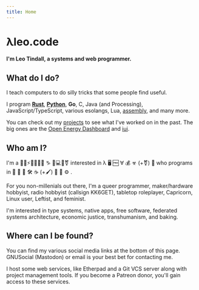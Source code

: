 ```yaml
---
title: Home
---
```


# λleo.code

#### I'm **Leo Tindall**, a systems and web programmer.

## What do I do?

 I teach computers to do silly tricks that some people find useful.

 I program [**Rust**](/categories/rust), [**Python**](/categories/python), **Go**, C, Java (and Processing), JavaScript/TypeScript, various esolangs, Lua, [assembly](/categories/assembly), and many more. 
 
 You can check out my [projects](projects/) to see what I've worked on in the past. The big ones are the [Open Energy Dashboard](https://oed.beloit.edu) and [iui](https://github.com/LeoTindall/libui-rs).

## Who am I?

I'm a 🌈💾⚡📡🔮🎲📖 ♑ 🐧💻✊⚧ interested in λ 🖥  🆓 ∀ 💰 ☣  (+⚧) 🥖 who programs in 🦀  🐍  🔀 🛠  ☕  (+🖌) 💩   🌙  ⚙ .

 For you non-millenials out there, I'm a queer programmer, maker/hardware hobbyist, radio hobbyist (callsign KK6GET), tabletop roleplayer, Capricorn, Linux user, Leftist, and feminist.

I'm interested in type systems, native apps, free software, federated systems architecture, economic justice, transhumanism, and baking.

## Where can I be found?
 You can find my various social media links at the bottom of this page. GNUSocial (Mastodon) or email is your best bet for contacting me.

 I host some web services, like Etherpad and a Git VCS server along with project management tools. If you become a Patreon donor, you'll gain access to these services.
